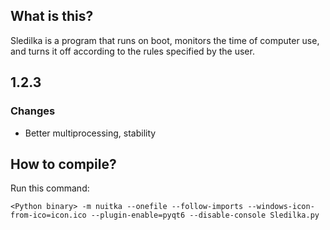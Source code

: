 ## What is this?
Sledilka is a program that runs on boot, monitors the time of computer use, and turns it off according to the rules specified by the user.

## 1.2.3

### Changes
 - Better multiprocessing, stability

## How to compile?
Run this command:
```
<Python binary> -m nuitka --onefile --follow-imports --windows-icon-from-ico=icon.ico --plugin-enable=pyqt6 --disable-console Sledilka.py
```
